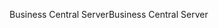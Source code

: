 <span data-ttu-id="b4078-101">Business Central Server</span><span class="sxs-lookup"><span data-stu-id="b4078-101">Business Central Server</span></span>